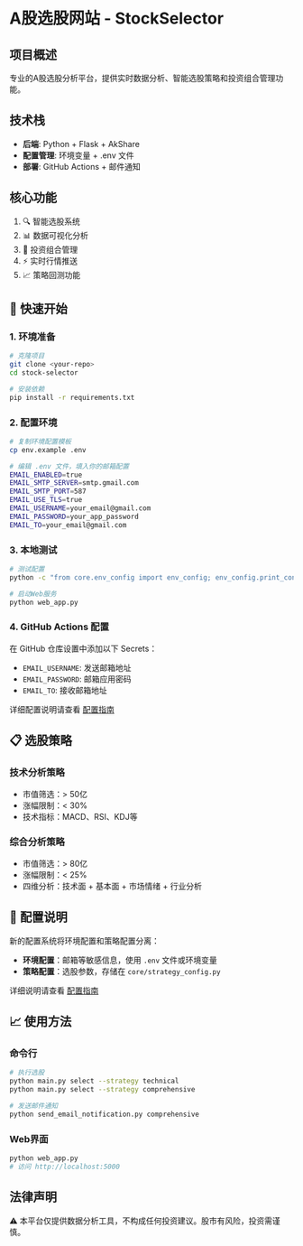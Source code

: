 # A股选股网站 - StockSelector

## 项目概述
专业的A股选股分析平台，提供实时数据分析、智能选股策略和投资组合管理功能。

## 技术栈
- **后端**: Python + Flask + AkShare
- **配置管理**: 环境变量 + .env 文件
- **部署**: GitHub Actions + 邮件通知

## 核心功能
1. 🔍 智能选股系统
2. 📊 数据可视化分析
3. 💼 投资组合管理
4. ⚡ 实时行情推送
5. 📈 策略回测功能

## 🚀 快速开始

### 1. 环境准备
```bash
# 克隆项目
git clone <your-repo>
cd stock-selector

# 安装依赖
pip install -r requirements.txt
```

### 2. 配置环境
```bash
# 复制环境配置模板
cp env.example .env

# 编辑 .env 文件，填入你的邮箱配置
EMAIL_ENABLED=true
EMAIL_SMTP_SERVER=smtp.gmail.com
EMAIL_SMTP_PORT=587
EMAIL_USE_TLS=true
EMAIL_USERNAME=your_email@gmail.com
EMAIL_PASSWORD=your_app_password
EMAIL_TO=your_email@gmail.com
```

### 3. 本地测试
```bash
# 测试配置
python -c "from core.env_config import env_config; env_config.print_config_status()"

# 启动Web服务
python web_app.py
```

### 4. GitHub Actions 配置
在 GitHub 仓库设置中添加以下 Secrets：
- `EMAIL_USERNAME`: 发送邮箱地址
- `EMAIL_PASSWORD`: 邮箱应用密码
- `EMAIL_TO`: 接收邮箱地址

详细配置说明请查看 [配置指南](config_guide.md)

## 📋 选股策略

### 技术分析策略
- 市值筛选：> 50亿
- 涨幅限制：< 30%
- 技术指标：MACD、RSI、KDJ等

### 综合分析策略  
- 市值筛选：> 80亿
- 涨幅限制：< 25%
- 四维分析：技术面 + 基本面 + 市场情绪 + 行业分析

## 🔧 配置说明

新的配置系统将环境配置和策略配置分离：

- **环境配置**：邮箱等敏感信息，使用 `.env` 文件或环境变量
- **策略配置**：选股参数，存储在 `core/strategy_config.py`

详细说明请查看 [配置指南](config_guide.md)

## 📈 使用方法

### 命令行
```bash
# 执行选股
python main.py select --strategy technical
python main.py select --strategy comprehensive

# 发送邮件通知
python send_email_notification.py comprehensive
```

### Web界面
```bash
python web_app.py
# 访问 http://localhost:5000
```

## 法律声明
⚠️ 本平台仅提供数据分析工具，不构成任何投资建议。股市有风险，投资需谨慎。 
